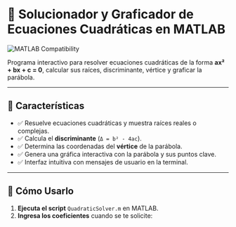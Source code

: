 # 🚀 Solucionador y Graficador de Ecuaciones Cuadráticas en MATLAB

![MATLAB Compatibility](https://img.shields.io/badge/MATLAB-R2023a%2B-blue?style=flat&logo=matlab)

Programa interactivo para resolver ecuaciones cuadráticas de la forma **ax² + bx + c = 0**, calcular sus raíces, discriminante, vértice y graficar la parábola.

---

## 🌟 Características
- ✅ Resuelve ecuaciones cuadráticas y muestra raíces reales o complejas.
- ✅ Calcula el **discriminante** (`Δ = b² - 4ac`).
- ✅ Determina las coordenadas del **vértice** de la parábola.
- ✅ Genera una gráfica interactiva con la parábola y sus puntos clave.
- ✅ Interfaz intuitiva con mensajes de usuario en la terminal.

---

## 📖 Cómo Usarlo
1. **Ejecuta el script** `QuadraticSolver.m` en MATLAB.
2. **Ingresa los coeficientes** cuando se te solicite: